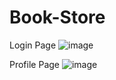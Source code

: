 # Book-Store
Login Page
![image](https://github.com/Srinivas-Thiru/Book-Store/assets/110653801/8f13cad9-4a8e-409c-b289-f76bff2454ba)

Profile Page
![image](https://github.com/Srinivas-Thiru/Book-Store/assets/110653801/efaf5356-9552-4ba5-adfe-cd83ae4a5d3e)
